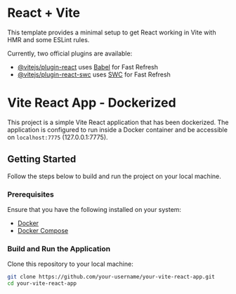 # React + Vite

This template provides a minimal setup to get React working in Vite with HMR and some ESLint rules.

Currently, two official plugins are available:

- [@vitejs/plugin-react](https://github.com/vitejs/vite-plugin-react/blob/main/packages/plugin-react/README.md) uses [Babel](https://babeljs.io/) for Fast Refresh
- [@vitejs/plugin-react-swc](https://github.com/vitejs/vite-plugin-react-swc) uses [SWC](https://swc.rs/) for Fast Refresh


# Vite React App - Dockerized

This project is a simple Vite React application that has been dockerized. The application is configured to run inside a Docker container and be accessible on `localhost:7775` (127.0.0.1:7775).

## Getting Started

Follow the steps below to build and run the project on your local machine.

### Prerequisites

Ensure that you have the following installed on your system:

- [Docker](https://docs.docker.com/get-docker/)
- [Docker Compose](https://docs.docker.com/compose/install/)

### Build and Run the Application

Clone this repository to your local machine:

   ```bash
   git clone https://github.com/your-username/your-vite-react-app.git
   cd your-vite-react-app

